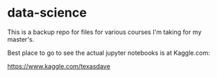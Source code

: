 # data-science

This is a backup repo for files for various courses I'm taking for my master's.

Best place to go to see the actual jupyter notebooks is at Kaggle.com:

https://www.kaggle.com/texasdave

